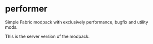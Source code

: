 # performer
Simple Fabric modpack with exclusively performance, bugfix and utility mods.

This is the server version of the modpack.
